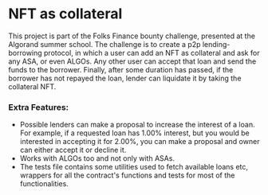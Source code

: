 # NFT as collateral

This project is part of the Folks Finance bounty challenge, presented at the Algorand summer school. The challenge is to create a p2p lending-borrowing protocol, in which a user can add an NFT as collateral and ask for any ASA, or even ALGOs. Any other user can accept that loan and send the funds to the borrower. Finally, after some duration has passed, if the borrower has not repayed the loan, lender can liquidate it by taking the collateral NFT.


###  Extra Features:
- Possible lenders can make a proposal to increase the interest of a loan. For example, if a requested loan has 1.00% interest, but you would be interested in accepting it for 2.00%, you can make a proposal and owner can either accept it or decline it.
- Works with ALGOs too and not only with ASAs.
- The tests file contains some utilities used to fetch available loans etc, wrappers for all the contract's functions and tests for most of the functionalities.